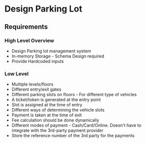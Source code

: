 # Design Parking Lot

## Requirements

### High Level Overview
- Design Parking lot management system
- In-memory Storage - Schema Design required
- Provide Hardcoded inputs 

### Low Level
- Multiple levels/floors
- Different entry/exit gates
- Different parking slots on floors - For different type of vehicles
- A ticket/token is generated at the entry point
- Slot is assigned at the time of entry 
- Different ways of determining the vehicle slots
- Payment is taken at the time of exit
- Fee calculation should be done dynamically
- Different modes of payment - Cash/Card/Online. Doesn't have to integrate with the 3rd-party payment provider
- Store the reference number of the 3rd party for the payments